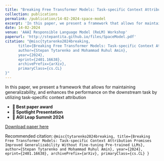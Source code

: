 ```yaml
---
title: "Breaking Free Transformer Models: Task-specific Context Attribution Promises Improved Generalizability Without Fine-tuning Pre-trained LLMs"
collection: publications
permalink: /publication/14-02-2024-space-model
excerpt: 'In this paper, we present a framework that allows for maintaining generalizability, and enhances the performance on the downstream task by utilizing task-specific context attribution'
date: 14-02-2024
venue: 'AAAI Responsible Language Model (ReLM) Workshop'
paperurl: 'http://stepantita.github.io/files/SpaceModel.pdf'
citation: "@misc{tytarenko2024breaking,
      title={Breaking Free Transformer Models: Task-specific Context Attribution Promises Improved Generalizability Without Fine-tuning Pre-trained LLMs}, 
      author={Stepan Tytarenko and Mohammad Ruhul Amin},
      year={2024},
      eprint={2401.16638},
      archivePrefix={arXiv},
      primaryClass={cs.CL}
}"
---
```

In this paper, we present a framework that allows for maintaining generalizability, and enhances the performance on the downstream task by utilizing task-specific context attribution
  - **🎉 Best paper award**
  - **🌟 Spotlight Presentation**
  - **🌟 AGI Leap Summit 2024**

[Download paper here](http://stepantita.github.io/files/SpaceModel.pdf)

Recommended citation: ```@misc{tytarenko2024breaking,
      title={Breaking Free Transformer Models: Task-specific Context Attribution Promises Improved Generalizability Without Fine-tuning Pre-trained LLMs}, 
      author={Stepan Tytarenko and Mohammad Ruhul Amin},
      year={2024},
      eprint={2401.16638},
      archivePrefix={arXiv},
      primaryClass={cs.CL}
}```
